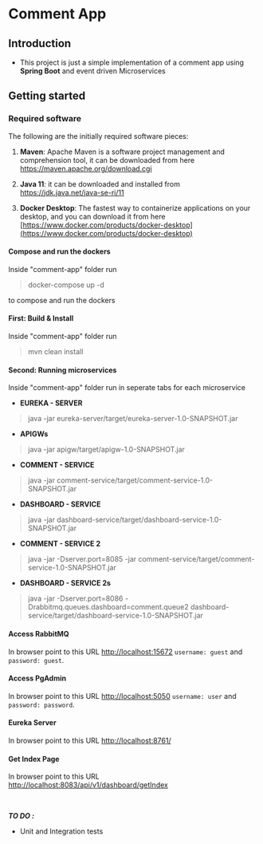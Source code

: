 # Comment App


## Introduction
- This project is just a simple implementation of a comment app using  **Spring Boot** and event driven Microservices 

## Getting started


### Required software

The following are the initially required software pieces:

1. **Maven**: Apache Maven is a software project management and comprehension tool, it can be downloaded from here https://maven.apache.org/download.cgi

2. **Java 11**: it can be downloaded and installed from https://jdk.java.net/java-se-ri/11


3. **Docker Desktop**: The fastest way to containerize applications on your desktop, and you can download it from here [https://www.docker.com/products/docker-desktop](https://www.docker.com/products/docker-desktop)



#### Compose and run the dockers

Inside "comment-app" folder run
> docker-compose up -d

to compose and run the dockers

#### First: Build & Install 

Inside "comment-app" folder run

> mvn clean install


#### Second: Running microservices

Inside "comment-app" folder run in seperate tabs for each microservice


- **EUREKA - SERVER**
> java -jar eureka-server/target/eureka-server-1.0-SNAPSHOT.jar

- **APIGWs**
>java -jar apigw/target/apigw-1.0-SNAPSHOT.jar

- **COMMENT - SERVICE**
>java -jar comment-service/target/comment-service-1.0-SNAPSHOT.jar

- **DASHBOARD - SERVICE**
>java -jar dashboard-service/target/dashboard-service-1.0-SNAPSHOT.jar

- **COMMENT - SERVICE 2**
>java -jar -Dserver.port=8085 -jar comment-service/target/comment-service-1.0-SNAPSHOT.jar

- **DASHBOARD - SERVICE 2s**
>java -jar -Dserver.port=8086 -Drabbitmq.queues.dashboard=comment.queue2  dashboard-service/target/dashboard-service-1.0-SNAPSHOT.jar


#### Access RabbitMQ
In browser point to this URL [http://localhost:15672](http://localhost:15672) `username: guest` and `password: guest`.


#### Access PgAdmin
In browser point to this URL [http://localhost:5050](http://localhost:5050) `username: user` and `password: password`.

#### Eureka Server
In browser point to this URL [http://localhost:8761/](http://localhost:8761/) 

#### Get Index Page
In browser point to this URL [http://localhost:8083/api/v1/dashboard/getIndex](http://localhost:8083/api/v1/dashboard/getIndex)



 <br /> 
 
**_TO DO :_**
- Unit and Integration tests

